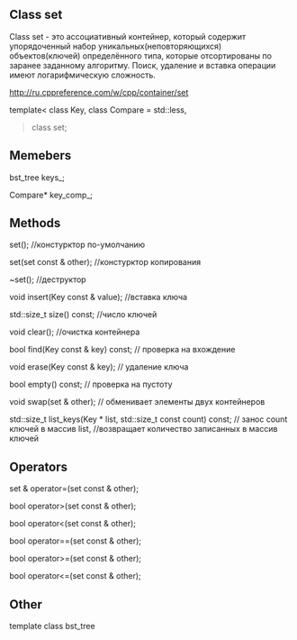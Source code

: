 ## Class set

Class set - это ассоциативный контейнер, который содержит упорядоченный набор уникальных(неповторяющихся) объектов(ключей) определённого типа, которые отсортированы по заранее заданному алгоритму. Поиск, удаление и вставка операции имеют логарифмическую сложность.

http://ru.cppreference.com/w/cpp/container/set

template<
    class Key,
    class Compare = std::less<Key>,
> class set;

## Memebers

bst_tree<Key> keys_;

Compare* key_comp_;

## Methods

set(); //констурктор по-умолчанию

set(set const & other); //констурктор копирования

~set(); //деструктор

void insert(Key const & value); //вставка ключа

std::size_t size() const; //число ключей

void clear(); //очистка контейнера

bool find(Key const & key) const; // проверка на вхождение

void erase(Key const & key); // удаление ключа

bool empty() const; // проверка на пустоту

void swap(set & other); // обменивает элементы двух контейнеров

std::size_t list_keys(Key * list, std::size_t const count) const; // занос count ключей в массив list,
//возвращает количество записанных в массив ключей

## Operators

set & operator=(set const & other);

bool operator>(set const & other);

bool operator<(set const & other);

bool operator==(set const & other);

bool operator>=(set const & other);

bool operator<=(set const & other);

## Other

template <class Ty>
class bst_tree